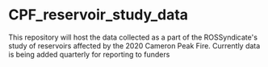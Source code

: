 # CPF_reservoir_study_data
This repository will host the data collected as a part of the ROSSyndicate's study of reservoirs affected by the 2020 Cameron Peak Fire. Currently data is being added quarterly for reporting to funders
